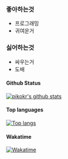 ### 좋아하는것

- 프로그래밍
- 귀여운거

### 싫어하는것

- 싸우는거
- 도배


#### Github Status

[![pikokr's github stats](https://github-readme-stats.vercel.app/api?username=pikokr&theme=synthwave)](https://github.com/pikokr)

#### Top languages

[![Top langs](https://github-readme-stats.vercel.app/api/top-langs?username=pikokr&theme=synthwave&layout=compact)](https://github.com/pikokr)

#### Wakatime
[![Wakatime](https://github-readme-stats.vercel.app/api/wakatime?username=pikokr&theme=synthwave)](https://github.com/pikokr)
